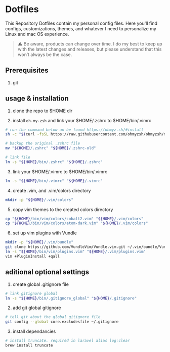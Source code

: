 # Dotfiles

This Repository Dotfiles contain my personal config files. Here you'll find configs, customizations, themes, and whatever I need to personalize my Linux and mac OS experience.

> ⚠️ Be aware, products can change over time. I do my best to keep up with the latest changes and releases, but please understand that this won’t always be the case.

## Prerequisites
1. git

## usage & installation

1. clone the repo to $HOME dir

2. install `oh-my-zsh` and link your $HOME/.zshrc to $HOME/bin/.vimrc

```bash
# run the command below an be found https://ohmyz.sh/#install
sh -c "$(curl -fsSL https://raw.githubusercontent.com/ohmyzsh/ohmyzsh/master/tools/install.sh)"

# backup the original .zshrc file
mv "${HOME}/.zshrc" "${HOME}/.zshrc-old"

# link file
ln -s "${HOME}/bin/.zshrc" "${HOME}/.zshrc"
```

3. link your $HOME/.vimrc to $HOME/bin/.vimrc

```bash
ln -s "${HOME}/bin/.vimrc" "${HOME}/.vimrc"
```

4. create .vim, and .vim/colors directory

```bash
mkdir -p "${HOME}/.vim/colors"
```

5. copy vim themes to the created colors directory

```bash
cp "${HOME}/bin/vim/colors/cobalt2.vim" "${HOME}/.vim/colors"
cp "${HOME}/bin/vim/colors/atom-dark.vim" "${HOME}/.vim/colors"
```

6. set up vim plugins with Vundle

```bash
mkdir -p "${HOME}/.vim/bundle"
git clone https://github.com/VundleVim/Vundle.vim.git ~/.vim/bundle/Vundle.vim
ln -s "${HOME}/bin/vim/plugins.vim" "${HOME}/.vim/plugins.vim"
vim +PluginInstall +qall
```

## aditional optional settings

1. create global .gitignore file

```bash
# link gitignore global
ln -s "${HOME}/bin/.gitignore_global" "${HOME}/.gitignore"
```

2. add git global gitignore

```bash
# tell git about the global gitignore file
git config --global core.excludesfile ~/.gitignore
```

3. install dependancies

```bash
# install truncate. required in laravel alias log:clear
brew install truncate
```
